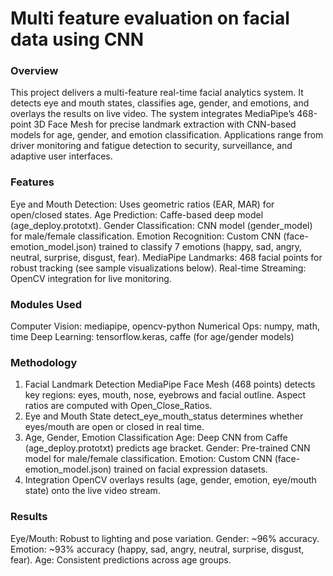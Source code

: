 # Multi feature evaluation on facial data using CNN

### Overview
This project delivers a multi-feature real-time facial analytics system. It detects eye and mouth states, classifies age, gender, and emotions, and overlays the results on live video. The system integrates MediaPipe’s 468-point 3D Face Mesh for precise landmark extraction with CNN-based models for age, gender, and emotion classification.
Applications range from driver monitoring and fatigue detection to security, surveillance, and adaptive user interfaces.

### Features
Eye and Mouth Detection: Uses geometric ratios (EAR, MAR) for open/closed states.
Age Prediction: Caffe-based deep model (age_deploy.prototxt).
Gender Classification: CNN model (gender_model) for male/female classification.
Emotion Recognition: Custom CNN (face-emotion_model.json) trained to classify 7 emotions (happy, sad, angry, neutral, surprise, disgust, fear).
MediaPipe Landmarks: 468 facial points for robust tracking (see sample visualizations below).
Real-time Streaming: OpenCV integration for live monitoring.

### Modules Used
Computer Vision: mediapipe, opencv-python
Numerical Ops: numpy, math, time
Deep Learning: tensorflow.keras, caffe (for age/gender models)

### Methodology
1. Facial Landmark Detection
MediaPipe Face Mesh (468 points) detects key regions: eyes, mouth, nose, eyebrows and facial outline.
Aspect ratios are computed with Open_Close_Ratios.
2. Eye and Mouth State
detect_eye_mouth_status determines whether eyes/mouth are open or closed in real time.
3. Age, Gender, Emotion Classification
Age: Deep CNN from Caffe (age_deploy.prototxt) predicts age bracket.
Gender: Pre-trained CNN model for male/female classification.
Emotion: Custom CNN (face-emotion_model.json) trained on facial expression datasets.
4. Integration
OpenCV overlays results (age, gender, emotion, eye/mouth state) onto the live video stream.

### Results
Eye/Mouth: Robust to lighting and pose variation.
Gender: ~96% accuracy.
Emotion: ~93% accuracy (happy, sad, angry, neutral, surprise, disgust, fear).
Age: Consistent predictions across age groups.
